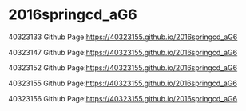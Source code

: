 # 2016springcd_aG6

40323133 Github Page:https://40323155.github.io/2016springcd_aG6

40323147 Github Page:https://40323155.github.io/2016springcd_aG6

40323152 Github Page:https://40323155.github.io/2016springcd_aG6

40323155 Github Page:https://40323155.github.io/2016springcd_aG6

40323156 Github Page:https://40323155.github.io/2016springcd_aG6
